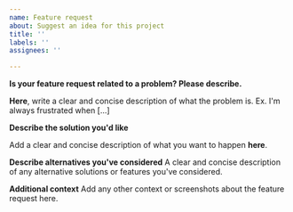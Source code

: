 ```yaml
---
name: Feature request
about: Suggest an idea for this project
title: ''
labels: ''
assignees: ''

---
```


**Is your feature request related to a problem? Please describe.**

**Here**, write a clear and concise description of what the problem is. Ex. I'm always frustrated when [...]

**Describe the solution you'd like**

Add a clear and concise description of what you want to happen **here**.

**Describe alternatives you've considered**
A clear and concise description of any alternative solutions or features you've considered.

**Additional context**
Add any other context or screenshots about the feature request here.
